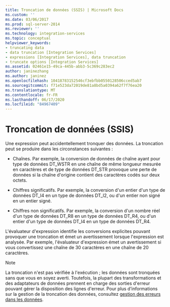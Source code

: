 ```yaml
---
title: Troncation de données (SSIS) | Microsoft Docs
ms.custom: ''
ms.date: 03/06/2017
ms.prod: sql-server-2014
ms.reviewer: ''
ms.technology: integration-services
ms.topic: conceptual
helpviewer_keywords:
- truncating data
- data truncation [Integration Services]
- expressions [Integration Services], data truncation
- truncate options [Integration Services]
ms.assetid: 02461e15-49ca-445b-abb3-5c369c283ec2
author: janinezhang
ms.author: janinez
ms.openlocfilehash: 10418783152546cf3ebfbb0550128506cced5ab7
ms.sourcegitcommit: f71e523da72019de81a8bd5a0394a62f7f76ea20
ms.translationtype: MT
ms.contentlocale: fr-FR
ms.lasthandoff: 06/17/2020
ms.locfileid: "84967409"
---
```

# <a name="data-truncation-ssis"></a>Troncation de données (SSIS)
  Une expression peut accidentellement tronquer des données. La troncation peut se produire dans les circonstances suivantes :  
  
-   Chaînes. Par exemple, la conversion de données de chaîne ayant pour type de données DT_WSTR en une chaîne de même longueur mesurée en caractères et de type de données DT_STR provoque une perte de données si la chaîne d'origine contient des caractères codés sur deux octets.  
  
-   Chiffres significatifs. Par exemple, la conversion d'un entier d'un type de données DT_I4 en un type de données DT_I2, ou d'un entier non signé en un entier signé.  
  
-   Chiffres non significatifs. Par exemple, la conversion d'un nombre réel d'un type de données DT_R8 en un type de données DT_R4, ou d'un entier d'un type de données DT_I4 en un type de données DT_R4.  
  
 L'évaluateur d'expression identifie les conversions explicites pouvant provoquer une troncation et émet un avertissement lorsque l'expression est analysée. Par exemple, l'évaluateur d'expression émet un avertissement si vous convertissez une chaîne de 30 caractères en une chaîne de 20 caractères.  
  
> [!NOTE]  
>  La troncation n'est pas vérifiée à l'exécution ; les données sont tronquées sans que vous en soyez averti. Toutefois, la plupart des transformations et des adaptateurs de données prennent en charge des sorties d'erreur pouvant gérer la disposition des lignes d'erreur. Pour plus d’informations sur la gestion de la troncation des données, consultez [gestion des erreurs dans les données](../data-flow/error-handling-in-data.md).  
  
  
